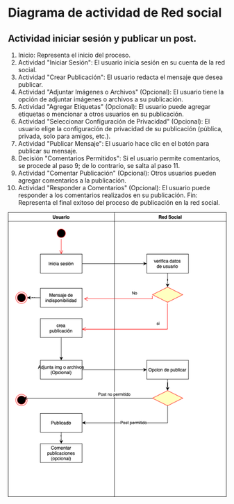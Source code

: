 # Diagrama de actividad de Red social

## Actividad iniciar sesión y publicar un post.

1. Inicio: Representa el inicio del proceso.
2. Actividad "Iniciar Sesión": El usuario inicia sesión en su cuenta de la red social.
3. Actividad "Crear Publicación": El usuario redacta el mensaje que desea publicar.
4. Actividad "Adjuntar Imágenes o Archivos" (Opcional): El usuario tiene la opción de adjuntar imágenes o archivos a su publicación.
5. Actividad "Agregar Etiquetas" (Opcional): El usuario puede agregar etiquetas o mencionar a otros usuarios en su publicación.
6. Actividad "Seleccionar Configuración de Privacidad" (Opcional): El usuario elige la configuración de privacidad de su publicación (pública, privada, solo para amigos, etc.).
7. Actividad "Publicar Mensaje": El usuario hace clic en el botón para publicar su mensaje.
8. Decisión "Comentarios Permitidos": Si el usuario permite comentarios, se procede al paso 9; de lo contrario, se salta al paso 11.
9. Actividad "Comentar Publicación" (Opcional): Otros usuarios pueden agregar comentarios a la publicación.
10. Actividad "Responder a Comentarios" (Opcional): El usuario puede responder a los comentarios realizados en su publicación.
Fin: Representa el final exitoso del proceso de publicación en la red social.

![diagrama](https://github.com/nicholelouis/ETS/blob/main/img/redsocial.drawio.png?raw=true)
